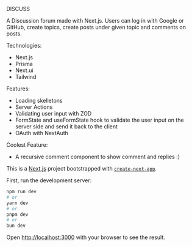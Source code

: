DISCUSS


A Discussion forum made with Next.js. Users can log in with Google or GitHub, create topics, create posts under given topic and comments on posts.

Technologies:
- Next.js
- Prisma
- Next.ui
- Tailwind

Features:
- Loading skelletons
- Server Actions
- Validating user input with ZOD
- FormState and useFormState hook to validate the user input on the server side and send it back to the client
- OAuth with NextAuth


Coolest Feature:
- A recursive comment component to show comment and replies :)







This is a [Next.js](https://nextjs.org/) project bootstrapped with [`create-next-app`](https://github.com/vercel/next.js/tree/canary/packages/create-next-app).





First, run the development server:

```bash
npm run dev
# or
yarn dev
# or
pnpm dev
# or
bun dev
```

Open [http://localhost:3000](http://localhost:3000) with your browser to see the result.


